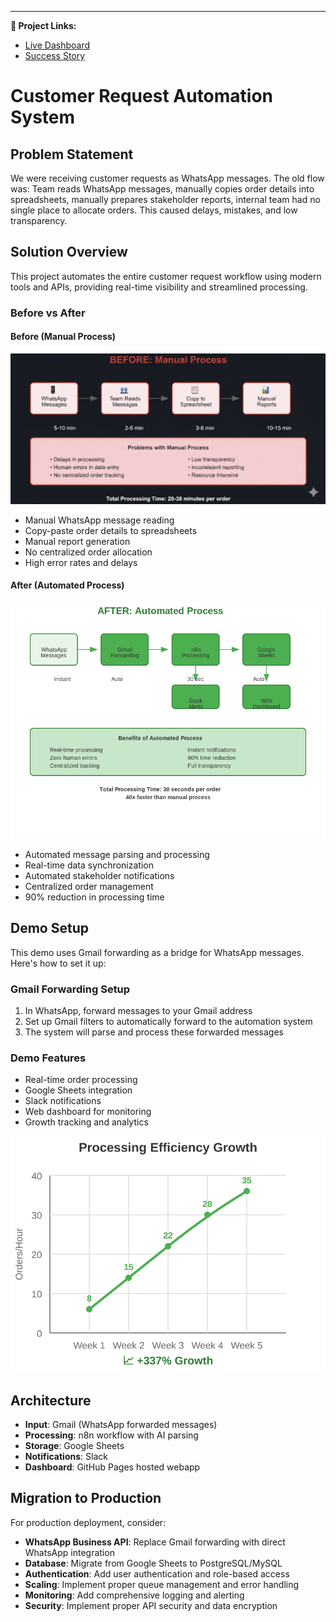 ---

**🔗 Project Links:**

- [Live Dashboard ](https://abish-gupta.github.io/customer-request-automation/)
- [Success Story ](https://abish-gupta.github.io/customer-request-automation/story.html)


# Customer Request Automation System

## Problem Statement

We were receiving customer requests as WhatsApp messages. The old flow was: Team reads WhatsApp messages, manually copies order details into spreadsheets, manually prepares stakeholder reports, internal team had no single place to allocate orders. This caused delays, mistakes, and low transparency.

## Solution Overview

This project automates the entire customer request workflow using modern tools and APIs, providing real-time visibility and streamlined processing.

### Before vs After

#### Before (Manual Process)

![Before Process](assets/before_1.png)

- Manual WhatsApp message reading
- Copy-paste order details to spreadsheets
- Manual report generation
- No centralized order allocation
- High error rates and delays

#### After (Automated Process)

![After Process](assets/after_2.png)

- Automated message parsing and processing
- Real-time data synchronization
- Automated stakeholder notifications
- Centralized order management
- 90% reduction in processing time

## Demo Setup

This demo uses Gmail forwarding as a bridge for WhatsApp messages. Here's how to set it up:

### Gmail Forwarding Setup

1. In WhatsApp, forward messages to your Gmail address
2. Set up Gmail filters to automatically forward to the automation system
3. The system will parse and process these forwarded messages

### Demo Features

- Real-time order processing
- Google Sheets integration
- Slack notifications
- Web dashboard for monitoring
- Growth tracking and analytics

![Growth Chart](assets/growth.svg)

## Architecture

- **Input**: Gmail (WhatsApp forwarded messages)
- **Processing**: n8n workflow with AI parsing
- **Storage**: Google Sheets
- **Notifications**: Slack
- **Dashboard**: GitHub Pages hosted webapp

## Migration to Production

For production deployment, consider:

- **WhatsApp Business API**: Replace Gmail forwarding with direct WhatsApp integration
- **Database**: Migrate from Google Sheets to PostgreSQL/MySQL
- **Authentication**: Add user authentication and role-based access
- **Scaling**: Implement proper queue management and error handling
- **Monitoring**: Add comprehensive logging and alerting
- **Security**: Implement proper API security and data encryption


